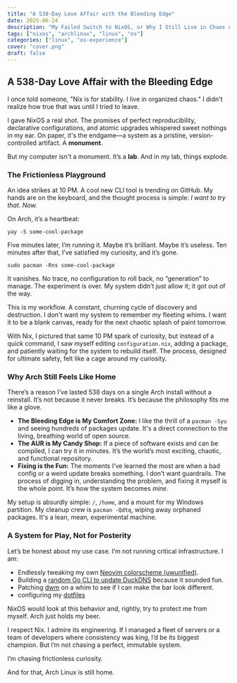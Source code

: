 ```yaml
---
title: "A 538‑Day Love Affair with the Bleeding Edge"
date: 2025-06-24
description: "My Failed Switch to NixOS, or Why I Still Live in Chaos on Arch."
tags: ["nixos", "archlinux", "linux", "os"]
categories: ["linux", "os-experience"]
cover: "cover.png"
draft: false
---
```


A 538-Day Love Affair with the Bleeding Edge
--------------------------------------------

I once told someone, "Nix is for stability. I live in organized chaos." I didn't realize how true that was until I tried to leave.

I gave NixOS a real shot. The promises of perfect reproducibility, declarative configurations, and atomic upgrades whispered sweet nothings in my ear. On paper, it's the endgame—a system as a pristine, version-controlled artifact. A **monument**.

But my computer isn't a monument. It’s a **lab**. And in my lab, things explode.

### The Frictionless Playground

An idea strikes at 10 PM. A cool new CLI tool is trending on GitHub. My hands are on the keyboard, and the thought process is simple: _I want to try that. Now._

On Arch, it’s a heartbeat:

    yay -S some-cool-package

Five minutes later, I’m running it. Maybe it’s brilliant. Maybe it’s useless. Ten minutes after that, I’ve satisfied my curiosity, and it’s gone.

    sudo pacman -Rns some-cool-package

It vanishes. No trace, no configuration to roll back, no “generation” to manage. The experiment is over. My system didn’t just allow it; it got out of the way.

This is my workflow. A constant, churning cycle of discovery and destruction. I don't want my system to remember my fleeting whims. I want it to be a blank canvas, ready for the next chaotic splash of paint tomorrow.

With Nix, I pictured that same 10 PM spark of curiosity, but instead of a quick command, I saw myself editing `configuration.nix`, adding a package, and patiently waiting for the system to rebuild itself. The process, designed for ultimate safety, felt like a cage around my curiosity.

### Why Arch Still Feels Like Home

There’s a reason I’ve lasted 538 days on a single Arch install without a reinstall. It’s not because it never breaks. It’s because the philosophy fits me like a glove.

*   **The Bleeding Edge is My Comfort Zone:** I like the thrill of a `pacman -Syu` and seeing hundreds of packages update. It's a direct connection to the living, breathing world of open source.
*   **The AUR is My Candy Shop:** If a piece of software exists and can be compiled, I can try it in minutes. It’s the world’s most exciting, chaotic, and functional repository.
*   **Fixing is the Fun:** The moments I’ve learned the most are when a bad config or a weird update breaks something. I don’t want guardrails. The process of digging in, understanding the problem, and fixing it myself is the whole point. It’s how the system becomes _mine_.

My setup is absurdly simple: `/`, `/home`, and a mount for my Windows partition. My cleanup crew is `pacman -Qdtq`, wiping away orphaned packages. It's a lean, mean, experimental machine.

### A System for Play, Not for Posterity

Let’s be honest about my use case. I’m not running critical infrastructure. I am:

*   Endlessly tweaking my own [Neovim colorscheme (uwunified)](https://github.com/razobeckett/uwunified.nvim).
*   Building a [random Go CLI to update DuckDNS](https://github.com/RazoBeckett/duckdnsupdate) because it sounded fun.
*   Patching [dwm](https://github.com/RazoBeckett/dwm) on a whim to see if I can make the bar look different.
*   configuring my [dotfiles](https://github.com/RazoBeckett/dwm)

NixOS would look at this behavior and, rightly, try to protect me from myself. Arch just holds my beer.

I respect Nix. I admire its engineering. If I managed a fleet of servers or a team of developers where consistency was king, I’d be its biggest champion. But I’m not chasing a perfect, immutable system.

I’m chasing frictionless curiosity.

And for that, Arch Linux is still home.

